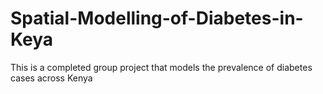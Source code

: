 # Spatial-Modelling-of-Diabetes-in-Keya
This is a completed group project that models the prevalence of diabetes cases across Kenya
